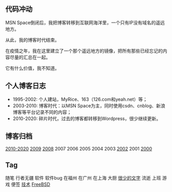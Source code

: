 ## 代码冲动

MSN Space倒闭后，我把博客转移到互联网海洋里，一个只有IP没有域名的遥远地方。

从此，我的博客时代结束。

在疫情之年，我在这里建立了一个那个遥远地方的镜像，把所有那些已经忘记的内容尽量的汇总在一起。

它有什么价值，我不知道。


## 个人博客日志

- 1995-2002: 个人建站，MyRice、163（126.com和yeah.net）等；
- 2003-2010: 博客时代：以MSN Space为主，同时使用csdn、cnblog、新浪博客等平台记录不同的内容；
- 2010-2020: 碎片时代，过去的博客都转移到Wordpress，很少继续更新。

## 博客归档

[2010-2020](2010-2020)
[2009](2009)
[2008](2008)
2007
2006
2005
2004
2003
[2002](2002)
2001
[2000](2000)

## Tag

随笔
行者无疆
软件
软件bug
在福州
在广州
在上海
大厨
[很少的文字](iWords)
流逝
上班
游戏
便签
[技术](csdn)
[FreeBSD](FreeBSD)